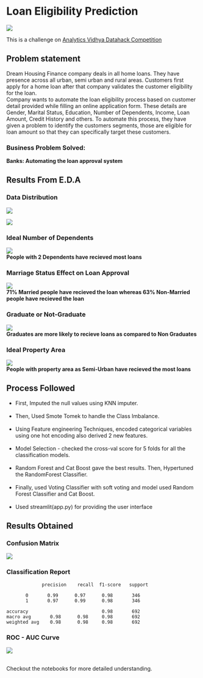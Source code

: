 # Loan Eligibility Prediction
<img src= "https://github.com/Mohan-Gupta/Loan-Eligibility-Prediction/blob/main/images/Loan.gif"><br>

This is a challenge on [Analytics Vidhya Datahack Competition](https://datahack.analyticsvidhya.com/contest/practice-problem-loan-prediction-iii/) <br>

## Problem statement
Dream Housing Finance company deals in all home loans. They have presence across all urban, semi urban and rural 
areas. Customers first apply for a home loan after that company validates the customer eligibility for the loan.<br>
Company wants to automate the loan eligibility process based on customer detail provided while filling an online 
application form. These details are Gender, Marital Status, Education, Number of Dependents, Income, Loan Amount, 
Credit History and others. To automate this process, they have given a problem to identify the customers segments, 
those are eligible for loan amount so that they can specifically target these customers.

### Business Problem Solved:
<b>Banks: Automating the loan approval system</b>

## Results From E.D.A
### Data Distribution
<img src="https://github.com/Mohan-Gupta/Loan-Eligibility-Prediction/blob/main/images/Data%20distribution.png"><br>

<img src = "https://github.com/Mohan-Gupta/Loan-Eligibility-Prediction/blob/main/images/cat_distribution.png"><br>

### Ideal Number of Dependents
<img src= "https://github.com/Mohan-Gupta/Loan-Eligibility-Prediction/blob/main/images/dependents.png"><br>
<b>People with 2 Dependents have recieved most loans</b>

### Marriage Status Effect on Loan Approval
<img src= "https://github.com/Mohan-Gupta/Loan-Eligibility-Prediction/blob/main/images/marriage.png"><br>
<b>71% Married people have recieved the loan whereas 63% Non-Married people have recieved the loan</b>

### Graduate or Not-Graduate
<img src= "https://github.com/Mohan-Gupta/Loan-Eligibility-Prediction/blob/main/images/graduate.png"><br>
<b>Graduates are more likely to recieve loans as compared to Non Graduates</b>

### Ideal Property Area
<img src = "https://github.com/Mohan-Gupta/Loan-Eligibility-Prediction/blob/main/images/property_area.png"><br>
<b>People with property area as Semi-Urban have recieved the most loans</b>

## Process Followed

- First, Imputed the null values using KNN imputer.<br><br>
- Then, Used Smote Tomek to handle the Class Imbalance.<br><br>
- Using Feature engineering Techniques, encoded categorical variables using one hot encoding also derived 2 new 
  features.<br><br>
- Model Selection - checked the cross-val score for 5 folds for all the classification models.<br><br>
- Random Forest and Cat Boost gave the best results. Then, Hypertuned the RandomForest Classifier.<br><br>
- Finally, used Voting Classifier with soft voting and model used Random Forest Classifier and Cat Boost.<br><br>
- Used streamlit(app.py) for providing the user interface

## Results Obtained

### Confusion Matrix
<img src="https://github.com/Mohan-Gupta/Loan-Eligibility-Prediction/blob/main/images/confusion_matrix.png"><br>

### Classification Report

                 precision    recall  f1-score   support

           0       0.99      0.97      0.98       346
           1       0.97      0.99      0.98       346

    accuracy                           0.98       692
    macro avg       0.98      0.98     0.98       692
    weighted avg    0.98      0.98     0.98       692

### ROC - AUC Curve
<img src = "https://github.com/Mohan-Gupta/Loan-Eligibility-Prediction/blob/main/images/roc-auc%20curve.png"><br><br>

Checkout the notebooks for more detailed understanding.
